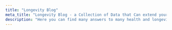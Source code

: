 ```yaml
---
title: "Longevity Blog"
meta_title: "Longevity Blog - a Collection of Data that Can extend your Life"
description: "Here you can find many answers to many health and longevity questions that were never fully answered."
---
```

